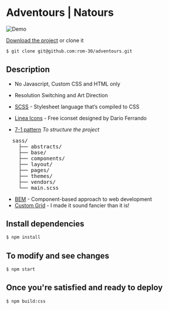 # Adventours | Natours

![Demo](img/demo.gif)

[Download the project](https://github.com/rom-30/adventours/archive/master.zip) or clone it

```bash
$ git clone git@github.com:rom-30/adventours.git
```

## Description
- No Javascript, Custom CSS and HTML only

- Resolution Switching and Art Direction
- [SCSS](https://sass-lang.com/) \- Stylesheet language that’s compiled to CSS

- [Linea Icons](https://linea.io/) \- Free iconset designed by Dario Ferrando
- [7-1 pattern](https://sass-guidelin.es/#the-7-1-pattern)  *To structure the project*
<pre>
  sass/
    ├── abstracts/
    ├── base/
    ├── components/
    ├── layout/
    ├── pages/
    ├── themes/
    ├── vendors/
    └── main.scss
</pre>

- [BEM](https://en.bem.info/) \- Component-based approach to web development
- [Custom Grid](https://github.com/rom-30/custom_grid) \- I made it sound fancier than it is!

## Install dependencies
```bash
$ npm install
```

## To modify and see changes
```bash
$ npm start
```

## Once you're satisfied and ready to deploy
```bash
$ npm build:css
```
